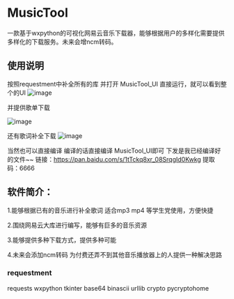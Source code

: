 # MusicTool
一款基于wxpython的可视化网易云音乐下载器，能够根据用户的多样化需要提供多样化的下载服务。未来会增ncm转码。


## 使用说明 
按照requestment中补全所有的库
并打开 MusicTool_UI 直接运行，就可以看到整个的UI
![image](https://user-images.githubusercontent.com/89324696/180103520-7bcff5ee-4c10-4ba1-832a-a1b711a0e067.png)

并提供歌单下载 

![image](https://user-images.githubusercontent.com/89324696/180103635-a395ef37-b122-4a32-ad82-2192ce25fec0.png)

还有歌词补全下载
![image](https://user-images.githubusercontent.com/89324696/180103662-40b61cf5-16a8-4228-94bd-e9f6f5f74606.png)

当然也可以直接编译 编译的话直接编译 MusicTool_UI即可 
下发是我已经编译好的文件~~
链接：https://pan.baidu.com/s/1tTckq8xr_08SrqgId0Kwkg 
提取码：6666
## 软件简介：
1.能够根据已有的音乐进行补全歌词 适合mp3 mp4 等学生党使用，方便快捷

2.围绕网易云大库进行编写，能够有巨多的音乐资源

3.能够提供多种下载方式，提供多种可能

4.未来会添加ncm转码 为付费还弄不到其他音乐播放器上的人提供一种解决思路

### requestment

requests
wxpython
tkinter
base64
binascii
urllib
crypto
pycryptohome
